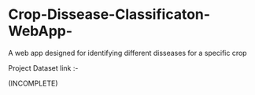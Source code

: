 # Crop-Dissease-Classificaton-WebApp-
A web app designed for identifying different disseases for a specific crop


Project Dataset link :-

(INCOMPLETE)
